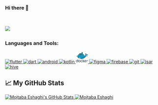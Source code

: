 ### Hi there 👋

# ![](https://komarev.com/ghpvc/?username=mes71&color=green&label=Visitors)

<h3 align="left">Languages and Tools:</h3>
<p> <a href="https://flutter.dev/" target="_blank" rel="noreferrer"> <img src="https://www.vectorlogo.zone/logos/flutterio/flutterio-icon.svg" alt="flutter" width="40" height="40"/> </a> 
<a href="https://dart.dev/" target="_blank" rel="noreferrer"> <img src="https://www.vectorlogo.zone/logos/dartlang/dartlang-icon.svg" alt="dart" width="40" height="40"/> </a>
<a href="https://developer.android.com/" target="_blank" rel="noreferrer"> <img src="https://www.vectorlogo.zone/logos/android/android-icon.svg" alt="android" width="40" height="40"/> </a>
<a href="https://kotlinlang.org/" target="_blank" rel="noreferrer"> <img src="https://www.vectorlogo.zone/logos/kotlinlang/kotlinlang-icon.svg" alt="kotlin" width="40" height="40"/> </a>
<a href="https://www.docker.com/" target="_blank" rel="noreferrer"> <img src="https://raw.githubusercontent.com/devicons/devicon/master/icons/docker/docker-original-wordmark.svg" alt="docker" width="40" height="40"/> </a>
<a href="https://www.figma.com/" target="_blank" rel="noreferrer"> <img src="https://www.vectorlogo.zone/logos/figma/figma-icon.svg" alt="figma" width="40" height="40"/> </a> 
<a href="https://firebase.google.com/" target="_blank" rel="noreferrer"> <img src="https://www.vectorlogo.zone/logos/firebase/firebase-icon.svg" alt="firebase" width="40" height="40"/> </a> 
<a href="https://git-scm.com/" target="_blank" rel="noreferrer"> <img src="https://www.vectorlogo.zone/logos/git-scm/git-scm-icon.svg" alt="git" width="40" height="40"/> </a>
<a href="https://isar.dev/" target="_blank" rel="noreferrer"> <img src="https://isar.dev/isar.svg" alt="isar" width="40" height="40"/> </a>
<a href="https://hive.com/" target="_blank" rel="noreferrer"> <img src="https://www.vectorlogo.zone/logos/apache_hive/apache_hive-icon.svg" alt="hive" width="40" height="40"/> </a>

 </p>

## &#x1f4c8; My GitHub Stats
<a href="https://github.com/in/mes71">
  <img src="https://github-readme-stats.vercel.app/api?username=mes71&show_icons=true&line_height=27&count_private=true&title_color=ffffff&text_color=c9cacc&icon_color=2bbc8a&bg_color=1d1f21" alt="Mojtaba Eshaghi's GitHub Stats" />
</a>

<a href="https://github.com/in/mes71">
  <img  src="https://github-readme-stats.vercel.app/api/top-langs?username=mes71&hide=Jupyter Notebook,html&title_color=ffffff&text_color=c9cacc&icon_color=2bbc8a&bg_color=1d1f21" alt="Mojtaba Eshaghi"/>
</a>
